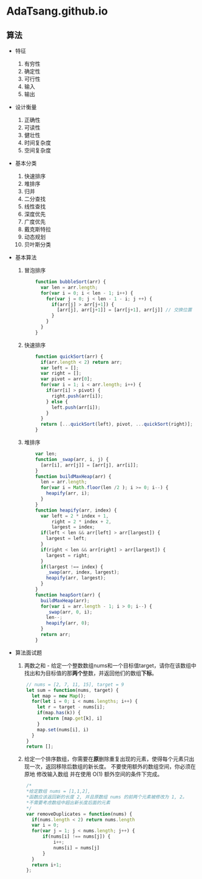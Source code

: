 # AdaTsang.github.io

##  算法
* 特征
  1.  有穷性
  2.  确定性
  3.  可行性
  4.  输入
  5.  输出

* 设计衡量
  1.  正确性
  2.  可读性
  3.  健壮性
  4.  时间复杂度
  5.  空间复杂度

* 基本分类
  1.  快速排序
  2.  堆排序
  3.  归并
  4.  二分查找
  5.  线性查找
  6.  深度优先
  7.  广度优先
  8.  戴克斯特拉
  9.  动态规划
  10. 贝叶斯分类

* 基本算法
  1.  冒泡排序
      ```javascript
          function bubbleSort(arr) {
            var len = arr.length;
            for(var i = 0; i < len - 1; i++) {
              for(var j = 0; j < len - 1 - i; j ++) {
                if(arr[j] > arr[j+1]) {
                  [arr[j], arr[j+1]] = [arr[j+1], arr[j]] // 交换位置
                }
              }
            }
          }
      ```
  2.  快速排序
      ```javascript
          function quickSort(arr) {
            if(arr.length < 2) return arr;
            var left = [];
            var right = [];
            var pivot = arr[0];
            for(var i = 1; i < arr.length; i++) {
              if(arr[i] > pivot) {
                right.push(arr[i]);
              } else {
                left.push(arr[i]);
              }
            }
            return [...quickSort(left), pivot, ...quickSort(right)];
          }
      ```
  3.  堆排序
      ```javascript
          var len;
          function _swap(arr, i, j) {
            [arr[i], arr[j]] = [arr[j], arr[i]];
          }
          function buildMaxHeap(arr) {
            len = arr.length;
            for(var i = Math.floor(len /2 ); i >= 0; i--) {
              heapify(arr, i);
            }
          }
          function heapify(arr, index) {
            var left = 2 * index + 1,
                right = 2 * index + 2,
                largest = index;
            if(left < len && arr[left] > arr[largest]) {
              largest = left;
            }
            if(right < len && arr[right] > arr[largest]) {
              largest = right;
            }
            if(largest !== index) {
              _swap(arr, index, largest);
              heapify(arr, largest);
            }
          }
          function heapSort(arr) {
            buildMaxHeap(arr);
            for(var i = arr.length - 1; i > 0; i--) {
              _swap(arr, 0, i);
              len--;
              heapify(arr, 0);
            }
            return arr;
          }
      ```

* 算法面试题
    1.  两数之和 - 给定一个整数数组nums和一个目标值target，请你在该数组中找出和为目标值的那**两个**整数，并返回他们的数组**下标**。
    ```javascript
        // nums = [2, 7, 11, 15], target = 9
        let sum = function(nums, target) {
          let map = new Map();
          for(let i = 0; i < nums.lengths; i++) {
            let r = target - nums[i];
            if(map.has(k)) {
              return [map.get[k], i]
            }
            map.set(nums[i], i)
          }
        }
        return [];
    ```
    2.  给定一个排序数组，你需要在**原**删除重复出现的元素，使得每个元素只出现一次，返回移除后数组的新长度。
        不要使用额外的数组空间，你必须在 原地 修改输入数组 并在使用 O(1) 额外空间的条件下完成。
    ```javascript
        /*
        *给定数组 nums = [1,1,2], 
        *函数应该返回新的长度 2, 并且原数组 nums 的前两个元素被修改为 1, 2。 
        *不需要考虑数组中超出新长度后面的元素
        */
        var removeDuplicates = function(nums) {
          if(nums.length < 2) return nums.length
          var i = 0;
          for(var j = 1; j < nums.length; j++) {
              if(nums[i] !== nums[j]) {
                  i++;
                  nums[i] = nums[j]
              } 
          }
          return i+1;
        };
    ```
      

